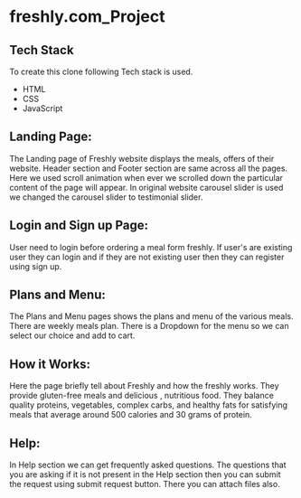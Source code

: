 # freshly.com_Project
## Tech Stack 

To create this clone following Tech stack is used.

- HTML
- CSS
- JavaScript

## Landing Page:
The Landing page of Freshly website displays the meals, offers of their website. Header section and Footer section are same across all the pages. Here we used scroll animation when ever we scrolled down the particular content of the page will appear. In original website carousel slider is used we changed the carousel slider to testimonial slider.


## Login and Sign up Page:
User need to login before ordering a meal form freshly. If user's are existing user they can login and if they are not existing user then they can register using sign up.



## Plans and Menu:
The Plans and Menu pages shows the plans and menu of the various meals. There are weekly meals plan. There is a Dropdown for the menu so we can select our choice and add to cart.


## How it Works:
Here the page briefly tell about Freshly and how the freshly works. They provide gluten-free meals and delicious , nutritious food. They balance quality proteins, vegetables, complex carbs, and healthy fats for satisfying meals that average around 500 calories and 30 grams of protein.



## Help:
In Help section we can get frequently asked questions. The questions that you are asking if it is not present in the Help section then you can submit the request using submit request button. There you can attach files also.


